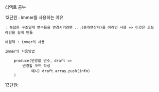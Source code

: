 리액트 공부

12단원 : 
    Immer를 사용하는 이유 

    : 복잡한 구조일때 변수들을 변경시키려면 ...(중개연산자)를 여러번 사용 => 이것은 코드 라인을 길게 만듦

    해결책 : immer의 사용

    Immer의 사용방법

        produce(변경할 변수, draft =>
            변경할 코드 작성
                예시) draft.array.push(info) 
        )


13단원: 
